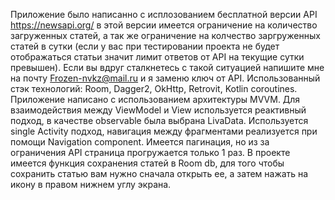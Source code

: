 Приложение было написанно с исплозованием бесплатной версии API https://newsapi.org/ в этой версии имеется ограничение на количество загруженных статей,
а так же ограничение на колчество заргруженных статей в сутки (если у вас при тестировании проекта не будет отображаться статьи значит лимит ответов от API на
текущие сутки превышен). Если вы вдруг сталкнетесь с такой ситуацией напишите мне на почту Frozen-nvkz@mail.ru и я заменю ключ от API.
Использованный стэк технологий: Room, Dagger2, OkHttp, Retrovit, Kotlin coroutines.
Приложение написано с использованием архитектуры MVVM.
Для взаимодействия между ViewModel и View используется реактивный подход, в качестве observable была выбрана LivaData.
Используется single Activity подход, навигация между фрагментами реализуется при помощи Navigation component.
Имеется пагинация, но из за ограничения API страница прогружается только 1 раз.
В проекте имеется функция сохранения статей в Room db, для того чтобы сохранить статью вам нужно сначала открыть ее, а затем нажать на икону в правом нижнем углу экрана.
